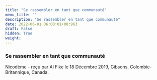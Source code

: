 ```yaml
---
title: "Se rassembler en tant que communauté"
menu_title: ""
description: "Se rassembler en tant que communauté"
date: 2022-06-01 06:00:01+00:963
draft: False
hidden: True
weight:
---
```

### Se rassembler en tant que communauté

Nicodème - reçu par Al Fike le 18 Décembre 2019, Gibsons, Colombie-Britannique, Canada.



